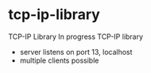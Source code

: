 # tcp-ip-library
TCP-IP Library
In progress TCP-IP library
- server listens on port 13, localhost
- multiple clients possible
